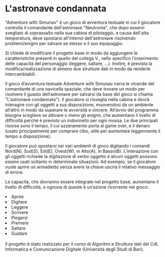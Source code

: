 # L'astronave condannata
"Adventure with Simunav" è un gioco di avventura testuale in cui il giocatore controlla il comandante dell'astronave "Neutronia", che dopo essersi svegliato di soprassalto nella sua cabina di pilotaggio, a causa dell'alta temperatura, deve spostarsi all'interno dell'astronave risolvendo problemi/enigmi per salvare se stesso e il suo equipaggio.

Si chiede di modificare il progetto base in modo da aggiungere le caratteristiche presenti in quello del collega V., nello specifico l'inserimento delle capacità del personaggio (leggere, saltare, ...). Inoltre, è prevista la modifica/realizzazione di almeno due strutture dati in modo da renderle intercambiabili.

Il gioco d’avventura testuale Adventure with Simunav narra le vicende del 
comandante di una navicella spaziale, che deve trovare un modo per risolvere il 
guasto dell’astronave per salvarsi (la base del gioco si chiama "L'astronave condannata").
Il giocatore si risveglia nella cabina e dovrà interagire con gli oggetti a sua 
disposizione, muovendosi da un ambiente all’altro in modo da superare le avversità e 
vincere. All’avvio del programma bisogna scegliere se attivare o meno gli enigmi, che 
aumentano il livello di difficoltà perché è previsto un indovinello per ogni mossa.
Le due principali risorse sono il tempo, il cui azzeramento porta al game over, e il 
denaro (usato principalmente per comprare cibo, utile per aumentare leggermente il 
tempo a disposizione). 

Il giocatore può spostarsi nei vari ambienti di gioco digitando i comandi Nord(N), 
Sud(S), Est(E), Ovest(W), in Alto(A), in Basso(B).
L’interazione con gli oggetti richiede la digitazione di verbo oggetto e alcuni oggetti 
possono essere usati soltanto in determinate situazioni. Ad esempio, se il giocatore 
vuole aprire un armadietto senza avere la chiave uscirà il relativo messaggio di errore.

Le capacità, che dovranno essere integrate nel progetto base, aumentano il livello di 
difficoltà, e ognuna di queste è un’azione ricorrente nel gioco:
<li>Aprire</li>
<li>Digitare</li>
<li>Leggere</li>
<li>Scrivere</li>
<li>Piegarsi</li>
<li>Premere</li>
<li>Saltare</li>
<li>Guidare</li>
<br>
Il progetto è stato realizzato per il corso di Algoritmi e Strutture dati del CdL Informatica e Comunicazione Digitale (Università degli Studi di Bari).
